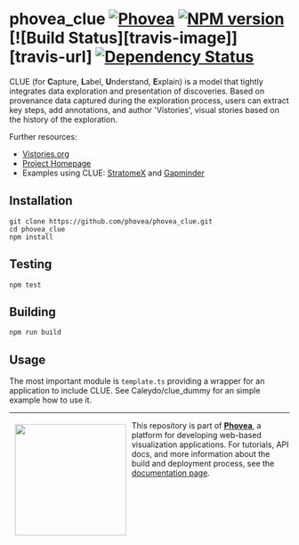 phovea_clue [![Phovea][phovea-image]][phovea-url] [![NPM version][npm-image]][npm-url] [![Build Status][travis-image]][travis-url] [![Dependency Status][daviddm-image]][daviddm-url]
=====================

CLUE (for **C**apture, **L**abel, **U**nderstand, **E**xplain) is a model that tightly integrates data exploration and presentation of discoveries. Based on provenance data captured during the exploration process, users can extract key steps, add annotations, and author 'Vistories', visual stories based on the history of the exploration.

Further resources:
* [Vistories.org](http://vistories.org)
* [Project Homepage](http://clue.caleydo.org/)
* Examples using CLUE: [StratomeX](http://vistories.org/v/stratomex) and [Gapminder](http://vistories.org/v/gapminder)

Installation
------------

```
git clone https://github.com/phovea/phovea_clue.git
cd phovea_clue
npm install
```

Testing
-------

```
npm test
```

Building
--------

```
npm run build
```

Usage
-----

The most important module is `template.ts` providing a wrapper for an application to include CLUE. See Caleydo/clue_dummy 
for an simple example how to use it.

***

<a href="https://caleydo.org"><img src="http://caleydo.org/assets/images/logos/caleydo.svg" align="left" width="200px" hspace="10" vspace="6"></a>
This repository is part of **[Phovea](http://phovea.caleydo.org/)**, a platform for developing web-based visualization applications. For tutorials, API docs, and more information about the build and deployment process, see the [documentation page](http://phovea.caleydo.org).


[phovea-image]: https://img.shields.io/badge/Phovea-Client%20Plugin-F47D20.svg
[phovea-url]: https://phovea.caleydo.org
[npm-image]: https://badge.fury.io/js/phovea_clue.svg
[npm-url]: https://npmjs.org/package/phovea_clue
[circleci-image]: https://circleci.com/gh/phovea/phovea_clue.svg?style=shield
[circleci-url]: https://circleci.com/gh/phovea/phovea_clue
[daviddm-image]: https://david-dm.org/phovea/phovea_clue/status.svg
[daviddm-url]: https://david-dm.org/phovea/phovea_clue
 
